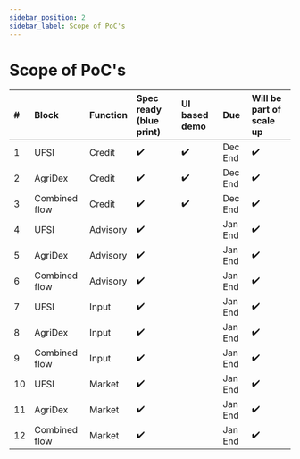 ```yaml
---
sidebar_position: 2
sidebar_label: Scope of PoC's
---
```


# Scope of PoC's

|#|Block|Function|Spec ready (blue print)|UI based demo|Due|Will be part of scale up|
|:----|:----|:----|:----|:----|:----|:----|
|1|UFSI|Credit|:heavy_check_mark:|:heavy_check_mark:|Dec End|:heavy_check_mark:|
|2|AgriDex|Credit|:heavy_check_mark:|:heavy_check_mark:|Dec End|:heavy_check_mark:|
|3|Combined flow|Credit|:heavy_check_mark:|:heavy_check_mark:|Dec End|:heavy_check_mark:|
|4|UFSI|Advisory|:heavy_check_mark:| |Jan End|:heavy_check_mark:|
|5|AgriDex|Advisory|:heavy_check_mark:| |Jan End|:heavy_check_mark:|
|6|Combined flow|Advisory|:heavy_check_mark:| |Jan End|:heavy_check_mark:|
|7|UFSI|Input|:heavy_check_mark:| |Jan End|:heavy_check_mark:|
|8|AgriDex|Input|:heavy_check_mark:| |Jan End|:heavy_check_mark:|
|9|Combined flow|Input|:heavy_check_mark:| |Jan End|:heavy_check_mark:|
|10|UFSI|Market|:heavy_check_mark:| |Jan End|:heavy_check_mark:|
|11|AgriDex|Market|:heavy_check_mark:| |Jan End|:heavy_check_mark:|
|12|Combined flow|Market|:heavy_check_mark:| |Jan End|:heavy_check_mark:|
